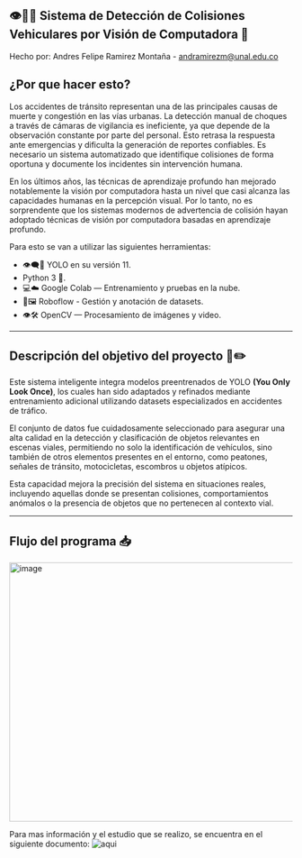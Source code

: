 ## 👁️🤖🧠 Sistema de Detección de Colisiones Vehiculares por Visión de Computadora 🚗
Hecho por: Andres Felipe Ramirez Montaña - andramirezm@unal.edu.co

## ¿Por que hacer esto? 
Los accidentes de tránsito representan una de las principales causas de muerte y
congestión en las vías urbanas. La detección manual de choques a través de cámaras de
vigilancia es ineficiente, ya que depende de la observación constante por parte del personal.
Esto retrasa la respuesta ante emergencias y dificulta la generación de reportes confiables.
Es necesario un sistema automatizado que identifique colisiones de forma oportuna y
documente los incidentes sin intervención humana. 

En los últimos años, las técnicas de aprendizaje profundo han mejorado notablemente la visión por computadora hasta un nivel que casi alcanza las capacidades humanas en la percepción visual. Por lo tanto, no es sorprendente que los sistemas modernos de advertencia de colisión hayan adoptado técnicas de visión por computadora basadas en aprendizaje profundo.

Para esto se van a utilizar las siguientes herramientas: 
- 👁️‍🗨️🧠 YOLO en su versión 11.
- Python 3 🐍.
- 💻☁️ Google Colab — Entrenamiento y pruebas en la nube.
- 🤖🖼️ Roboflow - Gestión y anotación de datasets.
- 👁️🛠️ OpenCV — Procesamiento de imágenes y video.

--- 
## Descripción del objetivo del proyecto 📄✏️

Este sistema inteligente integra modelos preentrenados de YOLO **(You Only Look Once)**, los cuales han sido adaptados y refinados mediante entrenamiento adicional utilizando datasets especializados en accidentes de tráfico.

El conjunto de datos fue cuidadosamente seleccionado para asegurar una alta calidad en la detección y clasificación de objetos relevantes en escenas viales, permitiendo no solo la identificación de vehículos, sino también de otros elementos presentes en el entorno, como peatones, señales de tránsito, motocicletas, escombros u objetos atípicos.

Esta capacidad mejora la precisión del sistema en situaciones reales, incluyendo aquellas donde se presentan colisiones, comportamientos anómalos o la presencia de objetos que no pertenecen al contexto vial.

--- 
## Flujo del programa 📥
<img width="1047" height="460" alt="image" src="https://github.com/user-attachments/assets/06753ea0-cbab-4976-b6a9-b0b9a1a50d9e" />

Para mas información y el estudio que se realizo, se encuentra en el siguiente documento: ![aqui](https://github.com/Andres-cmk/vehicle_collision_detection/tree/main/Documentacion)


